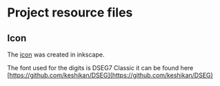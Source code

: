 # Project resource files

## Icon
The [icon](res/icon.svg) was created in inkscape. 

The font used for the digits is DSEG7 Classic it can be found here [https://github.com/keshikan/DSEG](https://github.com/keshikan/DSEG)